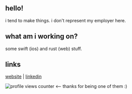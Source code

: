 ## hello!

i tend to make things. i don't represent my employer here.

## what am i working on?

some swift (ios) and rust (web) stuff.

## links

[website](https://adityarathod.github.io/) | [linkedin](https://linkedin.com/in/aditya-rathod)

![profile views counter](https://komarev.com/ghpvc/?username=adityarathod&label=visitors&style=flat-square) <-- thanks for being one of them :)
